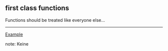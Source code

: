 ##  first class functions

Functions should be treated like everyone else...

---
[Example](https://github.com/kirel/fun-js/tree/master/examples/first-class-functions.coffee)

note:
  Keine
